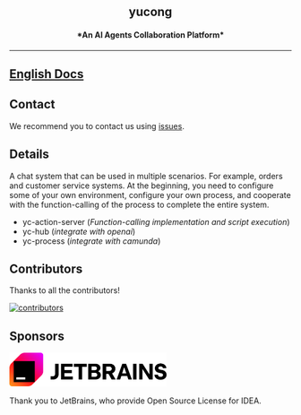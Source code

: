 <h2 align="center">yucong</h2>

<h4 align=center>*An AI Agents Collaboration Platform*</h4>

****

## [English Docs](https://leapbound.github.io/)

## Contact

We recommend you to contact us using [issues](https://github.com/LeapBound/yucong/issues).

## Details

A chat system that can be used in multiple scenarios. For example, orders and customer service systems. At the beginning, you need to configure some of your own environment, configure your own process, and cooperate with the function-calling of the process to complete the entire system.

- yc-action-server (*Function-calling implementation and script execution*)
- yc-hub (*integrate with openai*)
- yc-process (*integrate with camunda*)

## Contributors

Thanks to all the contributors!

[![contributors](https://contrib.rocks/image?repo=LeapBound/yucong)](https://github.com/LeapBound/yucong/graphs/contributors)

## Sponsors

<p>
 <a href="https://www.jetbrains.com/community/opensource/#support" target="_blank">
   <img height="60" src="https://github.com/LeapBound/leapbound.github.io/blob/main/docs/jetbrains.png?raw=true">
 </a>
</p>

Thank you to JetBrains, who provide Open Source License for IDEA.
